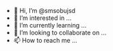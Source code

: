 - 👋 Hi, I’m @smsobujsd
- 👀 I’m interested in ...
- 🌱 I’m currently learning ...
- 💞️ I’m looking to collaborate on ...
- 📫 How to reach me ...

<!---
smsobujsd/smsobujsd is a ✨ special ✨ repository because its `README.md` (this file) appears on your GitHub profile.
You can click the Preview link to take a look at your changes.
--->
